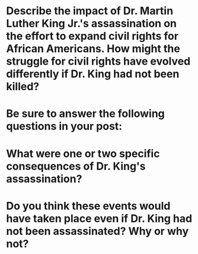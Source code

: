 # Describe the impact of Dr. Martin Luther King Jr.'s assassination on the effort to expand civil rights for African Americans. How might the struggle for civil rights have evolved differently if Dr. King had not been killed?

# Be sure to answer the following questions in your post:

# What were one or two specific consequences of Dr. King's assassination?

# Do you think these events would have taken place even if Dr. King had not been assassinated? Why or why not?

